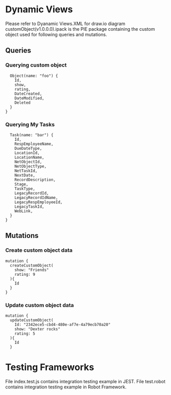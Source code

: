 # Dynamic Views
Please refer to Dyanamic Views.XML for draw.io diagram 
customObject(v1.0.0.0).ipack is the PIE package containing the custom object used for following queries and mutations. 

## Queries 

### Querying custom object 

```query {
  Object(name: "foo") {
    Id,
    show,
    rating, 
    DateCreated,
    DateModified,
    Deleted
  }
}
```
### Querying My Tasks 

```query {
  Task(name: "bar") {
    Id,
    RespEmployeeName,
    DueDateType,
    LocationId,
    LocationName,
    NetObjectId,
    NetObjectType,
    NetTaskId,
    NextDate,
    RecordDescription,
    Stage,
    TaskType,
    LegacyRecordId,
    LegacyRecordIdName,
    LegacyRespEmployeeId,
    LegacyTaskId,
    WebLink,
  }
}
```

## Mutations

### Create custom object data 

```
mutation {
  createCustomObject(
  	show: "Friends"
    rating: 9
  ){
    Id
  }
}
```

### Update custom object data 

```
mutation {
  updateCustomObject(
	Id: "2342ece5-cbd4-480e-af7e-4a79ecb70a20"
  	show: "Dexter rocks"
    rating: 5
  ){
    Id
  }
```

# Testing Frameworks
File index.test.js contains integration testing example in JEST. 
File test.robot contains integration testing example in Robot Framework. 